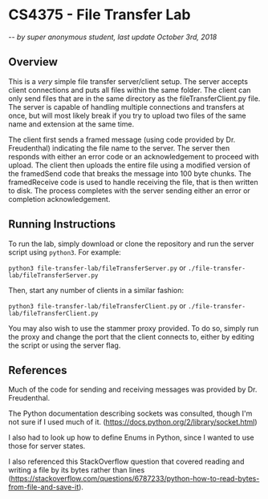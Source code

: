 # CS4375 - File Transfer Lab
--
*by super anonymous student, last update October 3rd, 2018*
## Overview
This is a *very* simple file transfer server/client setup. The server accepts client connections and puts all files within the same folder. The client can only send files that are in the same directory as the fileTransferClient.py file. The server is capable of handling multiple connections and transfers at once, but will most likely break if you try to upload two files of the same name and extension at the same time.

The client first sends a framed message (using code provided by Dr. Freudenthal) indicating the file name to the server. The server then responds with either an error code or an acknowledgement to proceed with upload. The client then uploads the entire file using a modified version of the framedSend code that breaks the message into 100 byte chunks. The framedReceive code is used to handle receiving the file, that is then written to disk. The process completes with the server sending either an error or completion acknowledgement.

## Running Instructions
To run the lab, simply download or clone the repository and run the server script using `python3`. For example:

`python3 file-transfer-lab/fileTransferServer.py` or `./file-transfer-lab/fileTransferServer.py`

Then, start any number of clients in a similar fashion:

`python3 file-transfer-lab/fileTransferClient.py` or `./file-transfer-lab/fileTransferClient.py`

You may also wish to use the stammer proxy provided. To do so, simply run the proxy and change the port that the client connects to, either by editing the script or using the server flag.

## References
Much of the code for sending and receiving messages was provided by Dr. Freudenthal.

The Python documentation describing sockets was consulted, though I'm not sure if I used much of it. (https://docs.python.org/2/library/socket.html)

I also had to look up how to define Enums in Python, since I wanted to use those for server states.

I also referenced this StackOverflow question that covered reading and writing a file by its bytes rather than lines (https://stackoverflow.com/questions/6787233/python-how-to-read-bytes-from-file-and-save-it).